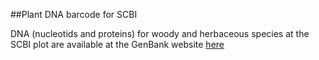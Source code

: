 ##Plant DNA barcode for SCBI

DNA (nucleotids and proteins) for woody and herbaceous species at the SCBI plot are available at the GenBank website [here](https://www.ncbi.nlm.nih.gov/bioproject/439242)


